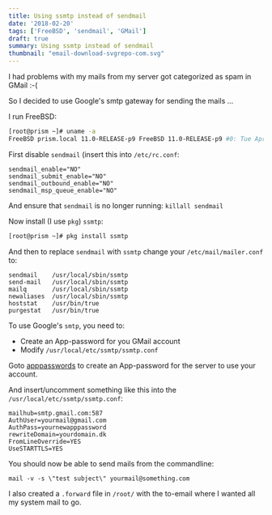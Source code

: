 ```yaml
---
title: Using ssmtp instead of sendmail
date: '2018-02-20'
tags: ['FreeBSD', 'sendmail', 'GMail']
draft: true
summary: Using ssmtp instead of sendmail
thumbnail: "email-download-svgrepo-com.svg"
---
```

I had problems with my mails from my server got categorized as spam in GMail :-(
    
So I decided to use Google's smtp gateway for sending the mails ...

I run FreeBSD:

```bash
[root@prism ~]# uname -a
FreeBSD prism.local 11.0-RELEASE-p9 FreeBSD 11.0-RELEASE-p9 #0: Tue Apr 11 08:48:40 UTC 2017 root@amd64-builder.daemonology.net:/usr/obj/usr/src/sys/GENERIC  amd64
```

First disable `sendmail` (insert this into `/etc/rc.conf`:

```
sendmail_enable="NO"
sendmail_submit_enable="NO"
sendmail_outbound_enable="NO"
sendmail_msp_queue_enable="NO"
```

And ensure that `sendmail` is no longer running: `killall sendmail`

Now install (I use `pkg`) `ssmtp`:

```bash
[root@prism ~]# pkg install ssmtp
```

And then to replace `sendmail` with `ssmtp` change your `/etc/mail/mailer.conf` to:

```
sendmail	/usr/local/sbin/ssmtp
send-mail	/usr/local/sbin/ssmtp
mailq		/usr/local/sbin/ssmtp
newaliases	/usr/local/sbin/ssmtp
hoststat	/usr/bin/true
purgestat	/usr/bin/true
```

To use Google's `smtp`, you need to:
* Create an App-password for you GMail account
* Modify `/usr/local/etc/ssmtp/ssmtp.conf`

Goto [apppasswords](https://myaccount.google.com/apppasswords) to create an App-password for the server to use your account.

And insert/uncomment something like this into the `/usr/local/etc/ssmtp/ssmtp.conf`:

```
mailhub=smtp.gmail.com:587
AuthUser=yourmail@gmail.com
AuthPass=yournewapppassword
rewriteDomain=yourdomain.dk
FromLineOverride=YES
UseSTARTTLS=YES
```

You should now be able to send mails from the commandline:

```
mail -v -s \"test subject\" yourmail@something.com
```

I also created a `.forward` file in `/root/` with the to-email where I wanted all my system mail to go.
